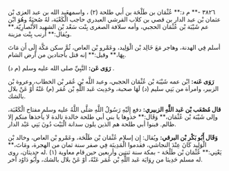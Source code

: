 ٣٨٢٦ -** م د:** عُثْمَان بن طَلْحَة بن أَبي طلحة (٢) ، واسمهعَبد الله بن عبد العزى بْن عثمان بْن عبد الدار بن قصي بن كلاب القرشي العبدري حاجب الْكَعْبَة، لهُ صُحبَةٌ وهُوَ ابْن عم شَيْبَة بْن عُثْمَان الحجبي، وأمه سلافة الصغرى بِنْت سَعْد بْن الشهيد الأَنْصارِيّة.** ويُقال:** أرنب بِنْت مزينة.

أسلم فِي الهدنة، وهاجر مَعَ خَالِد بْن الْوَلِيد، وعَمْرو بْن العاص، ثُمَّ سكن مَكَّة إِلَى أَن مَاتَ بِهَا،** وقيل:** إنه قتل بأجنادين من أرض الشام.

**رَوَى عَن:** النَّبِيِّ صلى الله عليه وسلم (م د) .

**رَوَى عَنه:** ابْن عمه شَيْبَة بْن عُثْمَان الحجبي، وعبد اللَّه بْن عُمَر بْن الخطاب، وعروة بْن الزبير، وامرأة من بَنِي سليم (د) لَهَا صحبة، وحَدِيث عَبد اللَّهِ بْن عُمَر (م) عَنْهُ أَوْ عَنْ بلال بالشك.

**قال مُصْعَب بْن عَبد اللَّهِ الزبيري:** دفع إِلَيْهِ رَسُولُ اللَّهِ صَلَّى اللَّهُ عليه وسلم مفتاح الْكَعْبَة، وإلى شَيْبَة بْن عُثْمَان،** وَقَال:** خذوها يا بني أبي طلحة خالدة تالدة لا يأخذها منكم إلا ظالم. فبنوا أبي طلحة هم الذين يلون سدانة الْبَيْت دُونَ بَنِي عَبْد الدار.

**وَقَال أَبُو بَكْر بْن البرقي:** ويُقال: إِن إسلام عُثْمَان بْن طَلْحَة، وعَمْرو بْن العاص، وخالد بْن الْوَلِيد كَانَ عِنْدَ النجاشي، فقدموا الْمَدِينَة فِي صفر سنة ثمان من الهجرة، ومَاتَ،** يَعْنِي:** عُثْمَان بْن طَلْحَة - بمكة سنة ثنتين وأربعين حين قام معاوية (١) .له حديثان، روى له مسلم حَدِيثا من رِوَايَة عَبد اللَّهِ بْن عُمَر عَنْهُ، أَوْ عَنْ بلال بالشك، وأَبُو دَاوُد آخر.